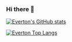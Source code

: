 ### Hi there 👋

[![Everton's GitHub stats](https://github-readme-stats.vercel.app/api?username=emwp&count_private=true&show_icons=true&theme=nord)](https://github.com/anuraghazra/github-readme-stats)

[![Everton Top Langs](https://github-readme-stats.vercel.app/api/top-langs/?username=emwp&layout=compact&theme=nord)](https://github.com/anuraghazra/github-readme-stats)

